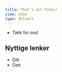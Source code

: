 ```yaml
---
title: That's all folks!
view: none
type: default
---
```


* Takk for oss!

## Nyttige lenker

* Ditt
* Datt